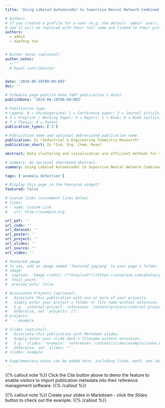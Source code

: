 ```yaml
---
title: 'Using Labeled Autoencoder to Supervise Neural Network Combined with k-Nearest Neighbor for Visual Industrial Process Monitoring'

# Authors
# If you created a profile for a user (e.g. the default `admin` user), write the username (folder name) here
# and it will be replaced with their full name and linked to their profile.
authors:
  - admin
  - Xuefeng Yan


# Author notes (optional)
author_notes:
  - ''
  #'Equal contribution'
  

date: '2019-06-18T00:00:00Z'
doi: ''

# Schedule page publish date (NOT publication's date).
publishDate: '2019-06-18T00:00:00Z'

# Publication type.
# Legend: 0 = Uncategorized; 1 = Conference paper; 2 = Journal article;
# 3 = Preprint / Working Paper; 4 = Report; 5 = Book; 6 = Book section;
# 7 = Thesis; 8 = Patent
publication_types: ['2']

# Publication name and optional abbreviated publication name.
publication: In *Industrial & Engineering Chemistry Research*
publication_short: In *Ind. Eng. Chem. Reas*

abstract: Data clustering and visualization are efficient methods for visual industrial process monitoring. Self-organizing map (SOM) and t-distributed stochastic neighbor embedding (t-SNE) are two of the most widely used algorithms. However, these methods do not make full use of label information. This paper presents a new strategy that uses labeled autoencoder (LAE) to supervise a neural network (NN) combined with k-nearest neighbor (kNN) for visual process monitoring. The LAE, trained simultaneously by process variables together with corresponding labels, extracts 2D features that are visualized. Then a feedforward NN is supervised by these features to reproduce the clustering results from process variables. After data clustering and visualization are implemented, the decision plane is further established using kNN for online process monitoring. In this way, the category of a new sample can be intuitively predicted based on the projected area on such a plane. For data with excessive categories, multilayer decision plane can be created one by one using multiple LAEs and NNs. The proposed strategy achieves satisfactory results on different cases of the Tennessee-Eastman process.

# Summary. An optional shortened abstract.
summary: Using Labeled Autoencoder to Supervise Neural Network Combined with k-Nearest Neighbor for Visual Industrial Process Monitoring.

tags: ['anomaly detection']

# Display this page in the Featured widget?
featured: false

# Custom links (uncomment lines below)
# links:
# - name: Custom Link
#   url: http://example.org

url_pdf: ''
url_code: ''
url_dataset: ''
url_poster: ''
url_project: ''
url_slides: ''
url_source: ''
url_video: ''

# Featured image
# To use, add an image named `featured.jpg/png` to your page's folder.
# image:
#  caption: 'Image credit: [**Unsplash**](https://unsplash.com/photos/pLCdAaMFLTE)'
#  focal_point: ''
#  preview_only: false

# Associated Projects (optional).
#   Associate this publication with one or more of your projects.
#   Simply enter your project's folder or file name without extension.
#   E.g. `internal-project` references `content/project/internal-project/index.md`.
#   Otherwise, set `projects: []`.
# projects:
#   - example

# Slides (optional).
#   Associate this publication with Markdown slides.
#   Simply enter your slide deck's filename without extension.
#   E.g. `slides: "example"` references `content/slides/example/index.md`.
#   Otherwise, set `slides: ""`.
# slides: example

# Supplementary notes can be added here, including [code, math, and images](https://wowchemy.com/docs/writing-markdown-latex/).
---
```


{{% callout note %}}
Click the _Cite_ button above to demo the feature to enable visitors to import publication metadata into their reference management software.
{{% /callout %}}

{{% callout note %}}
Create your slides in Markdown - click the _Slides_ button to check out the example.
{{% /callout %}}


